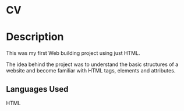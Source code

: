 # CV

<h1> Description </h1>
This was my first Web building project using just HTML. 

The idea behind the project was to understand the basic structures of a website and become familiar with HTML tags, elements and attributes. 

<h2> Languages Used </h2>
<p> HTML </p>
